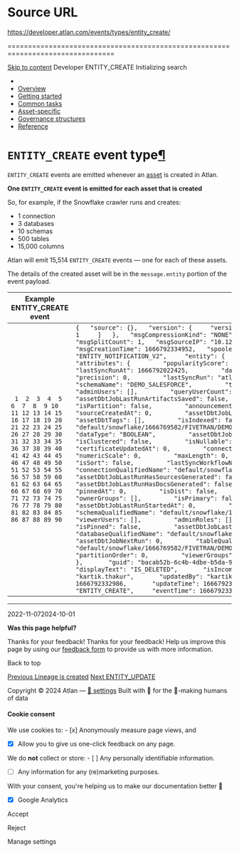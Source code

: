 # Source URL
https://developer.atlan.com/events/types/entity_create/

================================================================================

<!--
canonical: https://developer.atlan.com/events/types/entity_create/
meta-content-security-policy: object-src 'none'; base-uri 'self'; manifest-src 'self'; media-src 'self';
meta-description: Dear Developers
meta-generator: mkdocs-1.6.1, mkdocs-material-9.6.14
meta-og-description: Dear Developers
meta-og-image: https://developer.atlan.com/assets/images/social/events/types/entity_create.png
meta-og-image-height: 630
meta-og-image-type: image/png
meta-og-image-width: 1200
meta-og-title: ENTITY_CREATE - Developer
meta-og-type: website
meta-og-url: https://developer.atlan.com/events/types/entity_create/
meta-twitter:card: summary_large_image
meta-twitter:description: Dear Developers
meta-twitter:image: https://developer.atlan.com/assets/images/social/events/types/entity_create.png
meta-twitter:title: ENTITY_CREATE - Developer
meta-viewport: width=device-width,initial-scale=1
title: ENTITY_CREATE - Developer
-->

[Skip to content](#entity_create-event-type) Developer ENTITY\_CREATE Initializing search 

* 
* [Overview](../../..)
* [Getting started](../../../getting-started/)
* [Common tasks](../../../snippets/)
* [Asset\-specific](../../../patterns/)
* [Governance structures](../../../governance/)
* [Reference](../../../reference/)

`ENTITY_CREATE` event type[¶](#entity_create-event-type "Permanent link")
=========================================================================

`ENTITY_CREATE` events are emitted whenever an [asset](../../../getting-started/#what-is-an-asset) is created in Atlan.

**One `ENTITY_CREATE` event is emitted for each asset that is created**

So, for example, if the Snowflake crawler runs and creates:

* 1 connection
* 3 databases
* 10 schemas
* 500 tables
* 15,000 columns

Atlan will emit 15,514 `ENTITY_CREATE` events — one for each of these assets.

The details of the created asset will be in the `message.entity` portion of the event payload.

| Example ENTITY\_CREATE event | |
| --- | --- |
| ```  1  2  3  4  5  6  7  8  9 10 11 12 13 14 15 16 17 18 19 20 21 22 23 24 25 26 27 28 29 30 31 32 33 34 35 36 37 38 39 40 41 42 43 44 45 46 47 48 49 50 51 52 53 54 55 56 57 58 59 60 61 62 63 64 65 66 67 68 69 70 71 72 73 74 75 76 77 78 79 80 81 82 83 84 85 86 87 88 89 90 ``` | ``` {   "source": {},   "version": {     "version": "1.0.0",     "versionParts": [       1     ]   },   "msgCompressionKind": "NONE",   "msgSplitIdx": 1,   "msgSplitCount": 1,   "msgSourceIP": "10.121.193.228",   "msgCreatedBy": "",   "msgCreationTime": 1666792334952,   "spooled": false,   "message": {     "type": "ENTITY_NOTIFICATION_V2",     "entity": {       "typeName": "Column",       "attributes": {         "popularityScore": 1.17549435e-38,         "lastSyncRunAt": 1666792022425,         "databaseName": "FIVETRAN",         "precision": 0,         "lastSyncRun": "atlan-snowflake-1666769582-55jct",         "schemaName": "DEMO_SALESFORCE",         "tableName": "DASHBOARD_FEED",         "adminUsers": [],         "queryUserCount": 0,         "sourceUpdatedAt": 0,         "assetDbtJobLastRunArtifactsSaved": false,         "isEditable": true,         "isPartition": false,         "announcementUpdatedAt": 0,         "order": 6,         "sourceCreatedAt": 0,         "assetDbtJobLastRunDequedAt": 0,         "assetDbtTags": [],         "isIndexed": false,         "qualifiedName": "default/snowflake/1666769582/FIVETRAN/DEMO_SALESFORCE/DASHBOARD_FEED/IS_DELETED",         "dataType": "BOOLEAN",         "assetDbtJobLastRunNotificationsSent": false,         "isClustered": false,         "isNullable": false,         "name": "IS_DELETED",         "certificateUpdatedAt": 0,         "connectorName": "snowflake",         "numericScale": 0,         "maxLength": 0,         "ownerUsers": [],         "isSort": false,         "lastSyncWorkflowName": "activate-poc-crawler",         "connectionQualifiedName": "default/snowflake/1666769582",         "assetDbtJobLastRunHasSourcesGenerated": false,         "isForeign": false,         "assetDbtJobLastRunHasDocsGenerated": false,         "queryCount": 0,         "pinnedAt": 0,         "isDist": false,         "assetDbtJobLastRunUpdatedAt": 0,         "ownerGroups": [],         "isPrimary": false,         "assetDbtJobLastRunStartedAt": 0,         "isDiscoverable": true,         "schemaQualifiedName": "default/snowflake/1666769582/FIVETRAN/DEMO_SALESFORCE",         "viewerUsers": [],         "adminRoles": [],         "adminGroups": [],         "isPinned": false,         "assetDbtJobLastRunCreatedAt": 0,         "databaseQualifiedName": "default/snowflake/1666769582/FIVETRAN",         "assetDbtJobNextRun": 0,         "tableQualifiedName": "default/snowflake/1666769582/FIVETRAN/DEMO_SALESFORCE/DASHBOARD_FEED",         "partitionOrder": 0,         "viewerGroups": [],         "assetDbtJobLastRun": 0       },       "guid": "bacab52b-6c4b-4dbe-b5da-97ec2e509c7e",       "status": "ACTIVE",       "displayText": "IS_DELETED",       "isIncomplete": false,       "createdBy": "kartik.thakur",       "updatedBy": "kartik.thakur",       "createTime": 1666792332986,       "updateTime": 1666792332986     },     "operationType": "ENTITY_CREATE",     "eventTime": 1666792332986   } }  ``` |

---

2022\-11\-072024\-10\-01

**Was this page helpful?**

Thanks for your feedback! Thanks for your feedback! Help us improve this page by using our [feedback form](https://docs.google.com/forms/d/e/1FAIpQLScfoq7vqEn8S4QvN0ehPp0MRy6WYK5x-okJDqD69lHgoPPWtg/viewform?usp=pp_url&entry.1800719315=/events/types/entity_create/) to provide us with more information. 

Back to top

[Previous Lineage is created](../../scenarios/lineage-create/) [Next ENTITY\_UPDATE](../entity_update/) 

Copyright © 2024 Atlan — [🍪 settings](#__consent) 
Built with 💙 for the 🤖\-making humans of data 

#### Cookie consent

We use cookies to: - [x] Anonymously measure page views, and
- [x] Allow you to give us one\-click feedback on any page.

 We do **not** collect or store: - [ ] Any personally identifiable information.
- [ ] Any information for any (re)marketing purposes.

 With your consent, you're helping us to make our documentation better 💙

- [x] Google Analytics

Accept

Reject

Manage settings

